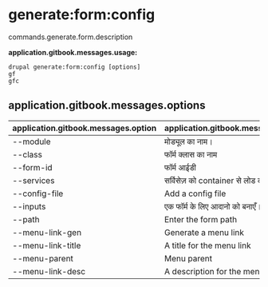 # generate:form:config
commands.generate.form.description

**application.gitbook.messages.usage:**
```
drupal generate:form:config [options]
gf
gfc
```

## application.gitbook.messages.options
application.gitbook.messages.option | application.gitbook.messages.details
-------|-------------
--module | मोड्यूल का नाम।
--class | फॉर्म क्लास का नाम
--form-id | फॉर्म आईडी
--services | सर्विसेज़ को container से लोड करें।
--config-file | Add a config file
--inputs | एक फॉर्म के लिए आदानो को बनाएँ।
--path | Enter the form path
--menu-link-gen | Generate a menu link
--menu-link-title | A title for the menu link
--menu-parent | Menu parent
--menu-link-desc | A description for the menu link
